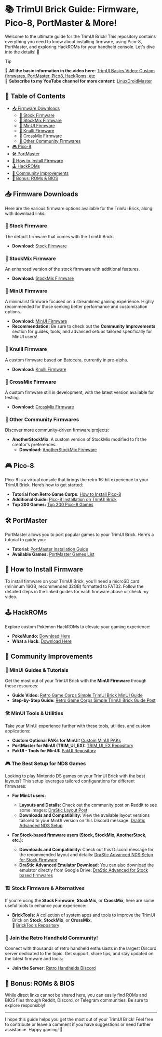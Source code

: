 # 📚 TrimUI Brick Guide: Firmware, Pico-8, PortMaster & More!

Welcome to the ultimate guide for the TrimUI Brick! This repository contains everything you need to know about installing firmware, using Pico-8, PortMaster, and exploring HackROMs for your handheld console. Let's dive into the details! 🚀

> [!TIP]  
> 🎥 **All the basic information in the video here:** [TrimUI Basics Video: Custom firmwares, PortMaster, Pico8, HackRoms, etc](https://youtu.be/H1YYyXFfxeY)  
> 🌟 **Subscribe to my YouTube channel for more content:** [LinuxDroidMaster](https://www.youtube.com/@LinuxDroidMaster)

## 📖 Table of Contents
- [📥 Firmware Downloads](#-firmware-downloads)
  - [🔹 Stock Firmware](#stock-firmware)
  - [🔹 StockMix Firmware](#stockmix-firmware)
  - [🔹 MinUI Firmware](#minui-firmware)
  - [🔹 Knulli Firmware](#knulli-firmware)
  - [🔹 CrossMix Firmware](#crossmix-firmware)
  - [🔹 Other Community Firmwares](#other-community-firmwares)
- [🎮 Pico-8](#-pico-8)
- [🛠️ PortMaster](#-portmaster)
- [🔄 How to Install Firmware](#-how-to-install-firmware)
- [🕹️ HackROMs](#-hackroms)
- [🌟 Community Improvements](#-community-improvements)
- [📝 Bonus: ROMs & BIOS](#-bonus-roms--bios)

## 📥 Firmware Downloads <a name="-firmware-downloads"></a>

Here are the various firmware options available for the TrimUI Brick, along with download links:

### 🔹 Stock Firmware <a name="stock-firmware"></a>
The default firmware that comes with the TrimUI Brick.
- **Download:** [Stock Firmware](https://github.com/trimui/assets_brick/releases)

### 🔹 StockMix Firmware <a name="stockmix-firmware"></a>
An enhanced version of the stock firmware with additional features.
- **Download:** [StockMix Firmware](https://github.com/costlyclick/stockmix/)

### 🔹 MinUI Firmware <a name="minui-firmware"></a>
A minimalist firmware focused on a streamlined gaming experience. Highly recommended for those seeking better performance and customization options.

- **Download:** [MinUI Firmware](https://github.com/shauninman/MinUI/releases)  
- **Recommendation:** Be sure to check out the **Community Improvements** section for guides, tools, and advanced setups tailored specifically for MinUI users!


### 🔹 Knulli Firmware <a name="knulli-firmware"></a>
A custom firmware based on Batocera, currently in pre-alpha.
- **Download:** [Knulli Firmware](https://github.com/knulli-cfw/distribution/releases/tag/20241204)

### 🔹 CrossMix Firmware <a name="crossmix-firmware"></a>
A custom firmware still in development, with the latest version available for testing.
- **Download:** [CrossMix Firmware](https://github.com/cizia64/CrossMix-OS/releases)

### 🔹 Other Community Firmwares <a name="other-community-firmwares"></a>
Discover more community-driven firmware projects:
- **AnotherStockMix**: A custom version of StockMix modified to fit the creator's preferences.
  - **Download:** [AnotherStockMix Firmware](https://github.com/rulerofoz/AnotherStockMix)

## 🎮 Pico-8 <a name="-pico-8"></a>

Pico-8 is a virtual console that brings the retro 16-bit experience to your TrimUI Brick. Here’s how to get started:

- **Tutorial from Retro Game Corps:** [How to Install Pico-8](https://www.youtube.com/watch?v=BxED85l9wvo)
- **Additional Guide:** [Pico-8 Installation on TrimUI Brick](https://github.com/Ninoh-FOX/pico8-trimui-brick)
- **Top 200 Games:** [Top 200 Pico-8 Games](https://nerdyteachers.com/PICO-8/Games/Top200/)

## 🛠️ PortMaster <a name="-portmaster"></a>

PortMaster allows you to port popular games to your TrimUI Brick. Here’s a tutorial to guide you:

- **Tutorial:** [PortMaster Installation Guide](https://www.youtube.com/watch?v=1rAe9P74BLI)
- **Available Games:** [PortMaster Games List](https://portmaster.games/games.html)

## 🔄 How to Install Firmware <a name="-how-to-install-firmware"></a>

To install firmware on your TrimUI Brick, you’ll need a microSD card (minimum 16GB, recommended 32GB) formatted to FAT32. Follow the detailed steps in the linked guides for each firmware above or check my video.

## 🕹️ HackROMs <a name="-hackroms"></a>

Explore custom Pokémon HackROMs to elevate your gaming experience:

- **PokeMundo:** [Download Here](https://pokemundo.com/en/pokemon-elite-redux-gba/)
- **What a Hack:** [Download Here](https://whackahack.com/juegos/pokemon-recharged-emerald/)

## 🌟 Community Improvements <a name="-community-improvements"></a>

### 🔧 MinUI Guides & Tutorials
Get the most out of your TrimUI Brick with the **MinUI Firmware** through these resources:
- **Guide Video:** [Retro Game Corps Simple TrimUI Brick MinUI Guide](https://www.youtube.com/watch?v=LuRzFccr8rw)  
- **Step-by-Step Guide:** [Retro Game Corps Simple TrimUI Brick Guide Post](https://retrogamecorps.com/2024/12/09/my-simple-trimui-brick-setup/)  

### 🛠️ MinUI Tools & Utilities
Take your MinUI experience further with these tools, utilities, and custom applications:
- **Custom Optional PAKs for MinUI:** [Custom MinUI PAKs](https://github.com/ryanmsartor/TrimUI-Brick-and-Smart-Pro-Custom-MinUI-Paks)  
- **PortMaster for MinUI (TRIM_UI_EX):** [TRIM_UI_EX Repository](https://github.com/kloptops/TRIMUI_EX)  
- **PakUI - Tools for MinUI:** [PakUI Repository](https://github.com/tenlevels/PakUI)  

### 🎮 The Best Setup for NDS Games

Looking to play Nintendo DS games on your TrimUI Brick with the best layouts? This setup leverages tailored configurations for different firmwares:

- **For MinUI users:**  
  - **Layouts and Details:** Check out the community post on Reddit to see some images: [DraStic Layout Post](https://www.reddit.com/r/trimui/comments/1i7cbbm/update_drastic_advanced_nds_on_the_trimui_brick/?utm_source=share&utm_medium=web3x&utm_name=web3xcss&utm_term=1&utm_content=share_button)  
  - **Downloads and Compatibility:** View the available layout versions tailored to your MinUI version on this Discord message: [DraStic Advanced NDS Setup](https://discord.com/channels/741895796315914271/1095561573046685696/1331914674589012040)

- **For Stock-based firmware users (Stock, StockMix, AnotherStock, etc.):**  
  - **Downloads and Compatibility:** Check out this Discord message for the recommended layout and details: [DraStic Advanced NDS Setup for Stock Firmware](https://discord.com/channels/741895796315914271/1292344741299748956/1329163210221162497)  
  - **DraStic Advanced Emulator Download:** You can also download the emulator directly from Google Drive: [DraStic Advanced for Stock based firmwares](https://drive.google.com/file/d/1g8aa-LQDV9zvj2Yi50_yszdJcuywWVtA/view?usp=sharing)



### 🏗️ Stock Firmware & Alternatives  
If you're using the **Stock Firmware**, **StockMix**, or **CrossMix**, here are some useful tools to enhance your experience:  

- **BrickTools:** A collection of system apps and tools to improve the TrimUI Brick on **Stock**, **StockMix**, or **CrossMix**.  
  📂 [BrickTools Repository](https://github.com/hugorosario/BrickTools)  

### 💬 Join the Retro Handheld Community!
Connect with thousands of retro handheld enthusiasts in the largest Discord server dedicated to the topic. Get support, share tips, and stay updated on the latest firmware and tools:  
- **Join the Server:** [Retro Handhelds Discord](https://discord.gg/fcUABy5t)




## 📝 Bonus: ROMs & BIOS <a name="-bonus-roms--bios"></a>

While direct links cannot be shared here, you can easily find ROMs and BIOS files through Reddit, Discord, or Telegram communities. Be sure to explore responsibly!

---

I hope this guide helps you get the most out of your TrimUI Brick! Feel free to contribute or leave a comment if you have suggestions or need further assistance. Happy gaming! 🎉
